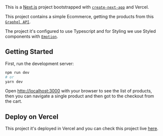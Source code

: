 This is a [Next.js](https://nextjs.org/) project bootstrapped with [`create-next-app`](https://github.com/vercel/next.js/tree/canary/packages/create-next-app) and Vercel.

This project contains a simple Ecommerce, getting the products from this [`Graphql API`](https://demo.vendure.io/shop-api).

The project it's configured to use Typescript and for Styling we use Styled components with [`Emotion`](https://emotion.sh/docs/introduction).

## Getting Started

First, run the development server:

```bash
npm run dev
# or
yarn dev
```

Open [http://localhost:3000](http://localhost:3000) with your browser to see the list of products, then you can navigate a single product and then got to the checkout from the cart.

## Deploy on Vercel

This project it's deployed in Vercel and you can check this project live [here](https://santex-challenge.vercel.app/).

